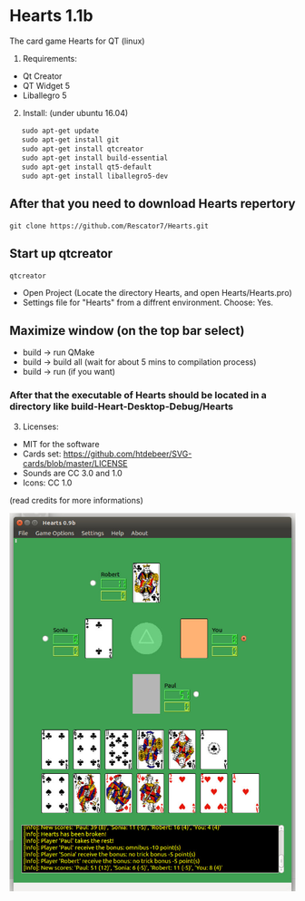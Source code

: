 # Hearts 1.1b
The card game Hearts for QT (linux)

1. Requirements:
- Qt Creator
- QT Widget 5
- Liballegro 5

2. Install: (under ubuntu 16.04)
<pre><code>   sudo apt-get update
   sudo apt-get install git
   sudo apt-get install qtcreator
   sudo apt-get install build-essential
   sudo apt-get install qt5-default
   sudo apt-get install liballegro5-dev</code></pre>
   
   ## After that you need to download Hearts repertory
   <pre><code>git clone https://github.com/Rescator7/Hearts.git</code></pre>

   ## Start up qtcreator
   <pre><code>qtcreator</code></pre>
   
   - Open Project (Locate the directory Hearts, and open Hearts/Hearts.pro)
   - Settings file for "Hearts" from a diffrent environment. Choose: Yes.
   
   ## Maximize window (on the top bar select)
   - build -> run QMake
   - build -> build all (wait for about 5 mins to compilation process)
   - build -> run (if you want)
   
   ### After that the executable of Hearts should be located in a directory like build-Heart-Desktop-Debug/Hearts
   
3. Licenses: 
 - MIT for the software
 - Cards set: https://github.com/htdebeer/SVG-cards/blob/master/LICENSE
 - Sounds are CC 3.0 and 1.0
 - Icons: CC 1.0
<p>(read credits for more informations)</p>

![screenshoot](https://github.com/Rescator7/Hearts/blob/master/screenshot/hearts.jpg)
